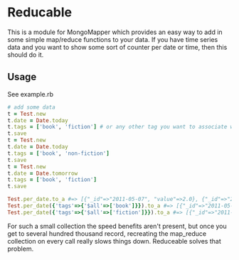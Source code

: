 Reducable
========

This is a module for MongoMapper which provides an easy way to add in some simple 
map/reduce functions to your data. If you have time series data and you want to show
some sort of counter per date or time, then this should do it.

Usage
-----

See example.rb

```ruby
# add some data
t = Test.new
t.date = Date.today
t.tags = ['book', 'fiction'] # or any other tag you want to associate with this sale
t.save
t = Test.new
t.date = Date.today
t.tags = ['book', 'non-fiction']
t.save
t = Test.new
t.date = Date.tomorrow
t.tags = ['book', 'fiction']
t.save

Test.per_date.to_a #=> [{"_id"=>"2011-05-07", "value"=>2.0}, {"_id"=>"2011-05-08", "value"=>1.0}]
Test.per_date({'tags'=>{'$all'=>['book']}}).to_a #=> [{"_id"=>"2011-05-07", "value"=>2.0}, {"_id"=>"2011-05-08", "value"=>1.0}]
Test.per_date({'tags'=>{'$all'=>['fiction']}}).to_a #=> [{"_id"=>"2011-05-07", "value"=>1.0}, {"_id"=>"2011-05-08", "value"=>1.0}]
```

For such a small collection the speed benefits aren't present, but once you get to
several hundred thousand record, recreating the map_reduce collection on every call 
really slows things down. Reduceable solves that problem.


